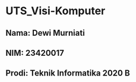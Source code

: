 # UTS_Visi-Komputer

<h2> Nama: Dewi Murniati </h2> 
<h2> NIM: 23420017 </h2> 
<h2> Prodi: Teknik Informatika 2020 B </h2>
